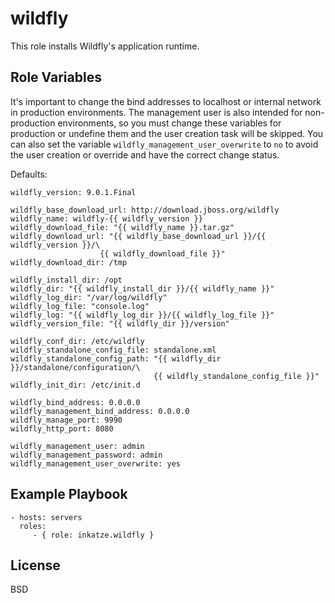 wildfly
=======

This role installs Wildfly's application runtime.

Role Variables
--------------

It's important to change the bind addresses to localhost or internal network in
production environments. The management user is also intended for
non-production environments, so you must change these variables for production
or undefine them and the user creation task will be skipped. You can also set
the variable `wildfly_management_user_overwrite` to `no` to avoid the user
creation or override and have the correct change status.

Defaults:

    wildfly_version: 9.0.1.Final

    wildfly_base_download_url: http://download.jboss.org/wildfly
    wildfly_name: wildfly-{{ wildfly_version }}
    wildfly_download_file: "{{ wildfly_name }}.tar.gz"
    wildfly_download_url: "{{ wildfly_base_download_url }}/{{ wildfly_version }}/\
                        {{ wildfly_download_file }}"
    wildfly_download_dir: /tmp

    wildfly_install_dir: /opt
    wildfly_dir: "{{ wildfly_install_dir }}/{{ wildfly_name }}"
    wildfly_log_dir: "/var/log/wildfly"
    wildfly_log_file: "console.log"
    wildfly_log: "{{ wildfly_log_dir }}/{{ wildfly_log_file }}"
    wildfly_version_file: "{{ wildfly_dir }}/version"

    wildfly_conf_dir: /etc/wildfly
    wildfly_standalone_config_file: standalone.xml
    wildfly_standalone_config_path: "{{ wildfly_dir }}/standalone/configuration/\
                                    {{ wildfly_standalone_config_file }}"
    wildfly_init_dir: /etc/init.d

    wildfly_bind_address: 0.0.0.0
    wildfly_management_bind_address: 0.0.0.0
    wildfly_manage_port: 9990
    wildfly_http_port: 8080

    wildfly_management_user: admin
    wildfly_management_password: admin
    wildfly_management_user_overwrite: yes

Example Playbook
----------------

    - hosts: servers
      roles:
         - { role: inkatze.wildfly }

License
-------

BSD
